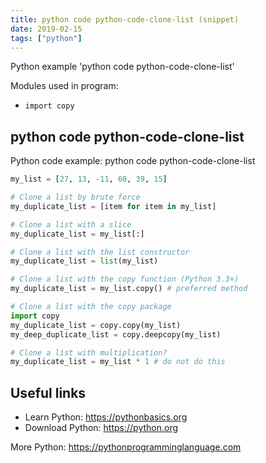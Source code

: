 ```yaml
---
title: python code python-code-clone-list (snippet)
date: 2019-02-15
tags: ["python"]
---
```

Python example 'python code python-code-clone-list'


Modules used in program: 
* `import copy`

## python code python-code-clone-list

Python code example: python code python-code-clone-list

```python
my_list = [27, 13, -11, 60, 39, 15]

# Clone a list by brute force
my_duplicate_list = [item for item in my_list]

# Clone a list with a slice
my_duplicate_list = my_list[:]

# Clone a list with the list constructor
my_duplicate_list = list(my_list) 

# Clone a list with the copy function (Python 3.3+)
my_duplicate_list = my_list.copy() # preferred method

# Clone a list with the copy package
import copy
my_duplicate_list = copy.copy(my_list)
my_deep_duplicate_list = copy.deepcopy(my_list)

# Clone a list with multiplication?
my_duplicate_list = my_list * 1 # do not do this


```

## Useful links

- Learn Python: https://pythonbasics.org
- Download Python: https://python.org

More Python: https://pythonprogramminglanguage.com
